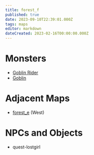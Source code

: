 ```yaml
---
title: forest_f
published: true
date: 2023-09-10T22:39:01.000Z
tags: maps
editor: markdown
dateCreated: 2023-02-16T00:00:00.000Z
---
```



# Monsters
 * [Goblin Rider](/monsters/goblin-rider)
 * [Goblin](/monsters/goblin)

# Adjacent Maps
 * [forest_e](/maps/forest_e) (West)

# NPCs and Objects
 * quest-lostgirl
